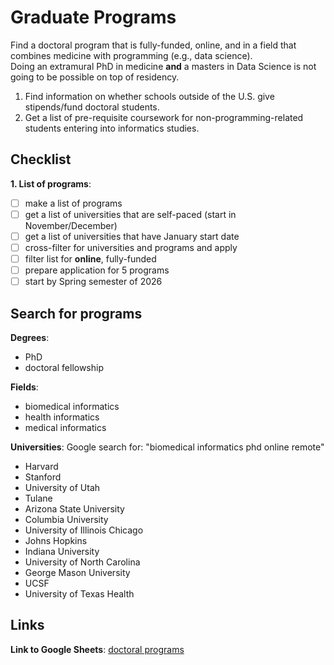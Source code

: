 # Graduate Programs

Find a doctoral program that is fully-funded, online, and in a field that combines medicine with programming (e.g., data science).  
Doing an extramural PhD in medicine **and** a masters in Data Science is not going to be possible on top of residency.  

1. Find information on whether schools outside of the U.S. give stipends/fund doctoral students.
2. Get a list of pre-requisite coursework for non-programming-related students entering into informatics studies. 

## Checklist

**1. List of programs**:
   - [ ] make a list of programs
   - [ ] get a list of universities that are self-paced (start in November/December)
   - [ ] get a list of universities that have January start date
   - [ ] cross-filter for universities and programs and apply
   - [ ] filter list for **online**, fully-funded
   - [ ] prepare application for 5 programs
   - [ ] start by Spring semester of 2026

## Search for programs

**Degrees**: 
  - PhD
  - doctoral fellowship  

**Fields**: 
  - biomedical informatics
  - health informatics
  - medical informatics   

**Universities**: 
  Google search for: "biomedical informatics phd online remote"  
  - Harvard
  - Stanford
  - University of Utah
  - Tulane
  - Arizona State University
  - Columbia University
  - University of Illinois Chicago
  - Johns Hopkins
  - Indiana University
  - University of North Carolina
  - George Mason University
  - UCSF
  - University of Texas Health


## Links

**Link to Google Sheets**: [doctoral programs][doctoral-programs-url]

[doctoral-programs-url]: https://docs.google.com/spreadsheets/d/1edW-5pGyeC6AggLRSvLAXPCYXXs5VONz7e9diked9YE/edit?gid=1512360815#gid=1512360815

<!-- Notes/comments:

Online, masters/phd programs in medicine-related informatics:

1. Apply to self-paced programs (November/December)
2. Apply to rolling-admissions/January-start programs
3. Apply to competitive programs for Fall (most of these follow traditional apply-wait 6 months-start timeline)

Possible routes:
1. Straight into doctoral program that is online and medicine-related informatics 
2. Switch into masters in health, medical or biomedical informatics, get PhD at UJ and do post-doc in Biomedical Informatics at UJ/Poland/online

--> 
